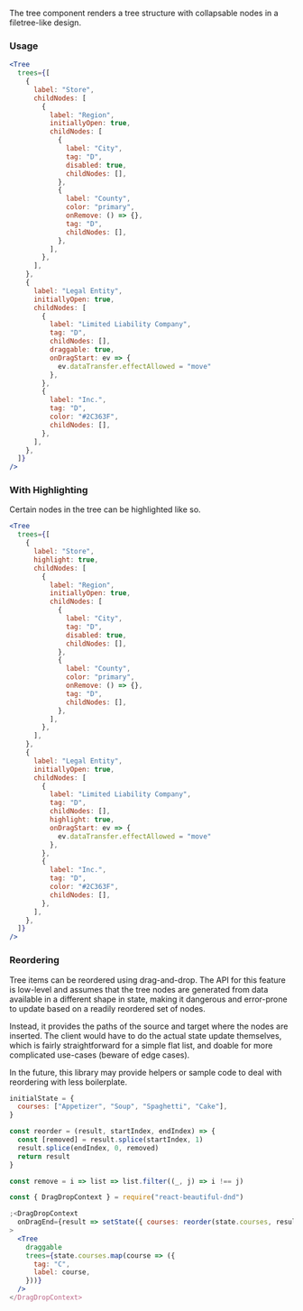 The tree component renders a tree structure with collapsable nodes in a filetree-like design.

### Usage

```jsx
<Tree
  trees={[
    {
      label: "Store",
      childNodes: [
        {
          label: "Region",
          initiallyOpen: true,
          childNodes: [
            {
              label: "City",
              tag: "D",
              disabled: true,
              childNodes: [],
            },
            {
              label: "County",
              color: "primary",
              onRemove: () => {},
              tag: "D",
              childNodes: [],
            },
          ],
        },
      ],
    },
    {
      label: "Legal Entity",
      initiallyOpen: true,
      childNodes: [
        {
          label: "Limited Liability Company",
          tag: "D",
          childNodes: [],
          draggable: true,
          onDragStart: ev => {
            ev.dataTransfer.effectAllowed = "move"
          },
        },
        {
          label: "Inc.",
          tag: "D",
          color: "#2C363F",
          childNodes: [],
        },
      ],
    },
  ]}
/>
```

### With Highlighting

Certain nodes in the tree can be highlighted like so.

```jsx
<Tree
  trees={[
    {
      label: "Store",
      highlight: true,
      childNodes: [
        {
          label: "Region",
          initiallyOpen: true,
          childNodes: [
            {
              label: "City",
              tag: "D",
              disabled: true,
              childNodes: [],
            },
            {
              label: "County",
              color: "primary",
              onRemove: () => {},
              tag: "D",
              childNodes: [],
            },
          ],
        },
      ],
    },
    {
      label: "Legal Entity",
      initiallyOpen: true,
      childNodes: [
        {
          label: "Limited Liability Company",
          tag: "D",
          childNodes: [],
          highlight: true,
          onDragStart: ev => {
            ev.dataTransfer.effectAllowed = "move"
          },
        },
        {
          label: "Inc.",
          tag: "D",
          color: "#2C363F",
          childNodes: [],
        },
      ],
    },
  ]}
/>
```

### Reordering

Tree items can be reordered using drag-and-drop. The API for this feature is low-level and assumes that the tree nodes are generated from data available in a different shape in state, making it dangerous and error-prone to update based on a readily reordered set of nodes.

Instead, it provides the paths of the source and target where the nodes are inserted. The client would have to do the actual state update themselves, which is fairly straightforward for a simple flat list, and doable for more complicated use-cases (beware of edge cases).

In the future, this library may provide helpers or sample code to deal with reordering with less boilerplate.

```jsx
initialState = {
  courses: ["Appetizer", "Soup", "Spaghetti", "Cake"],
}

const reorder = (result, startIndex, endIndex) => {
  const [removed] = result.splice(startIndex, 1)
  result.splice(endIndex, 0, removed)
  return result
}

const remove = i => list => list.filter((_, j) => i !== j)

const { DragDropContext } = require("react-beautiful-dnd")

;<DragDropContext
  onDragEnd={result => setState({ courses: reorder(state.courses, result.source.index, result.destination.index) })}
>
  <Tree
    draggable
    trees={state.courses.map(course => ({
      tag: "C",
      label: course,
    }))}
  />
</DragDropContext>
```
